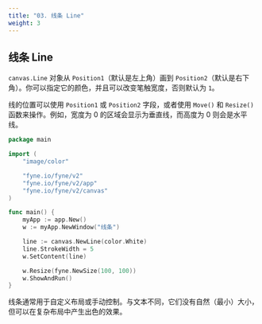 ```yaml
---
title: "03. 线条 Line"
weight: 3
---
```


## 线条 Line

`canvas.Line` 对象从 `Position1`（默认是左上角）画到 `Position2`（默认是右下角）。你可以指定它的颜色，并且可以改变笔触宽度，否则默认为 `1`。

线的位置可以使用 `Position1` 或 `Position2` 字段，或者使用 `Move()` 和 `Resize()` 函数来操作。例如，宽度为 0 的区域会显示为垂直线，而高度为 0 则会是水平线。

```go
package main

import (
	"image/color"

	"fyne.io/fyne/v2"
	"fyne.io/fyne/v2/app"
	"fyne.io/fyne/v2/canvas"
)

func main() {
	myApp := app.New()
	w := myApp.NewWindow("线条")

	line := canvas.NewLine(color.White)
	line.StrokeWidth = 5
	w.SetContent(line)

	w.Resize(fyne.NewSize(100, 100))
	w.ShowAndRun()
}
```

线条通常用于自定义布局或手动控制。与文本不同，它们没有自然（最小）大小，但可以在复杂布局中产生出色的效果。
